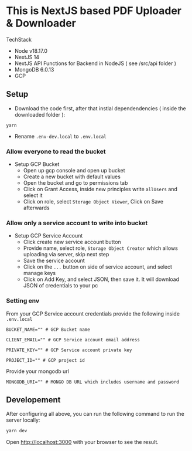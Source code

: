# This is NextJS based PDF Uploader & Downloader

TechStack

- Node v18.17.0
- NextJS 14
- NextJS API Functions for Backend in NodeJS ( see /src/api folder )
- MongoDB 6.0.13
- GCP

## Setup

- Download the code first, after that instlal dependendencies ( inside the downloaded folder ):

`yarn`

- Rename `.env-dev.local` to `.env.local`

### Allow everyone to read the bucket

- Setup GCP Bucket
  - Open up gcp console and open up bucket
  - Create a new bucket with default values
  - Open the bucket and go to permissions tab
  - Click on Grant Access, inside new principles write `allUsers` and select it
  - Click on role, select `Storage Object Viewer`, Click on Save afterwards
  
### Allow only a service account to write into bucket

- Setup GCP Service Account
  - Click create new service account button
  - Provide name, select role, `Storage Object Creator` which allows uploading via server, skip next step
  - Save the service account
  - Click on the `...` button on side of service account, and select manage keys
  - Click on Add Key, and select JSON, then save it. It will download JSON of credentials to your pc

### Setting env

From your GCP Service account credentials provide the following inside `.env.local`

`BUCKET_NAME="" # GCP Bucket name`

`CLIENT_EMAIL="" # GCP Service account email address`

`PRIVATE_KEY="" # GCP Service account private key`

`PROJECT_ID="" # GCP project id`

Provide your mongodb url  

`MONGODB_URI="" # MONGO DB URL which includes username and password`

## Developement

After configuring all above, you can run the following command to run the server locally:

```bash
yarn dev
```

Open [http://localhost:3000](http://localhost:3000) with your browser to see the result.
